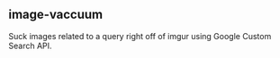 image-vaccuum
-----
Suck images related to a query right off of imgur using Google Custom Search API.

